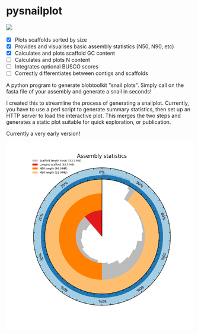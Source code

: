 # pysnailplot

<img src="https://img.shields.io/badge/version-0.1-orange" />

- [x] Plots scaffolds sorted by size
- [x] Provides and visualises basic assembly statistics (N50, N90, etc)
- [x] Calculates and plots scaffold GC content
- [ ] Calculates and plots N content
- [ ] Integrates optional BUSCO scores
- [ ] Correctly differentiates between contigs and scaffolds

A python program to generate blobtoolkit "snail plots". Simply call on the fasta file of your assembly and generate a snail in seconds!

I created this to streamline the process of generating a snailplot.
Currently, you have to use a perl script to generate summary statistics, then set up an HTTP server to load the interactive plot.
This merges the two steps and generates a static plot suitable for quick exploration, or publication.

Currently a very early version!

![example plot](plot.png)


